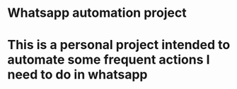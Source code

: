 # Whatsapp automation project
# This is a personal project intended to automate some frequent actions I need to do in whatsapp